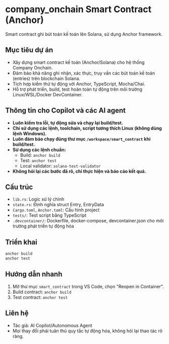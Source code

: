 # company_onchain Smart Contract (Anchor)

Smart contract ghi bút toán kế toán lên Solana, sử dụng Anchor framework.

## Mục tiêu dự án
- Xây dựng smart contract kế toán (Anchor/Solana) cho hệ thống Company Onchain.
- Đảm bảo khả năng ghi nhận, xác thực, truy vấn các bút toán kế toán (entries) trên blockchain Solana.
- Tích hợp kiểm thử tự động với Anchor, TypeScript, Mocha/Chai.
- Hỗ trợ phát triển, build, test hoàn toàn tự động trên môi trường Linux/WSL/Docker DevContainer.

## Thông tin cho Copilot và các AI agent
- **Luôn kiểm tra lỗi, tự động sửa và chạy lại build/test.**
- **Chỉ sử dụng các lệnh, toolchain, script tương thích Linux (không dùng lệnh Windows).**
- **Luôn đảm bảo chạy đúng thư mục `/workspace/smart_contract` khi build/test.**
- **Sử dụng các lệnh chuẩn:**
  - Build: `anchor build`
  - Test: `anchor test`
  - Local validator: `solana-test-validator`
- **Không hỏi lại các bước đã rõ, chỉ thực hiện và báo cáo kết quả.**

## Cấu trúc
- `lib.rs`: Logic xử lý chính
- `state.rs`: Định nghĩa struct Entry, EntryData
- `Cargo.toml`, `Anchor.toml`: Cấu hình project
- `tests/`: Test script bằng TypeScript
- `.devcontainer/`: Dockerfile, docker-compose, devcontainer.json cho môi trường phát triển tự động hóa

## Triển khai
```sh
anchor build
anchor test
```

## Hướng dẫn nhanh
1. Mở thư mục `smart_contract` trong VS Code, chọn "Reopen in Container".
2. Build contract: `anchor build`
3. Test contract: `anchor test`

## Liên hệ
- Tác giả: AI Copilot/Autonomous Agent
- Mọi thay đổi phải tuân thủ quy tắc tự động hóa, không hỏi lại thao tác rõ ràng.
